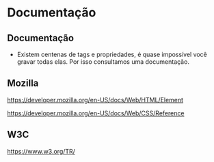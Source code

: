 # Documentação

## Documentação
* Existem centenas de tags e propriedades, é quase impossível você gravar todas elas. Por isso consultamos uma documentação.

## Mozilla
https://developer.mozilla.org/en-US/docs/Web/HTML/Element

https://developer.mozilla.org/en-US/docs/Web/CSS/Reference

## W3C
https://www.w3.org/TR/